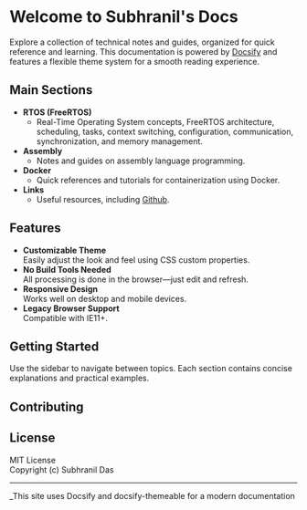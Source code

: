 # Welcome to Subhranil's Docs

Explore a collection of technical notes and guides, organized for quick reference and learning. This documentation is powered by [Docsify](https://docsify.js.org/) and features a flexible theme system for a smooth reading experience.

## Main Sections

- **RTOS (FreeRTOS)**
  - Real-Time Operating System concepts, FreeRTOS architecture, scheduling, tasks, context switching, configuration, communication, synchronization, and memory management.
- **Assembly**
  - Notes and guides on assembly language programming.
- **Docker**
  - Quick references and tutorials for containerization using Docker.
- **Links**
  - Useful resources, including [Github](https://github.com/subhranildas/Docs).

## Features

- **Customizable Theme**  
  Easily adjust the look and feel using CSS custom properties.
- **No Build Tools Needed**  
  All processing is done in the browser—just edit and refresh.
- **Responsive Design**  
  Works well on desktop and mobile devices.
- **Legacy Browser Support**  
  Compatible with IE11+.

## Getting Started

Use the sidebar to navigate between topics. Each section contains concise explanations and practical examples.

## Contributing

<!-- Suggestions and improvements are welcome!  
- [Open an issue](https://github.com/subhranildas/Docs/issues)
- [Star the repo](https://github.com/subhranildas/Docs)
- [Share feedback](https://github.com/subhranildas/Docs) -->

## License

MIT License  
Copyright (c) Subhranil Das

---

_This site uses Docsify and docsify-themeable for a modern documentation
